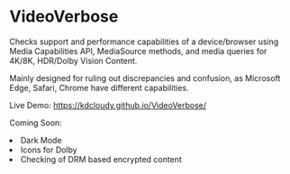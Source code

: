 # VideoVerbose
Checks support and performance capabilities of a device/browser using Media Capabilities API, MediaSource methods, and media queries for 4K/8K, HDR/Dolby Vision Content.

Mainly designed for ruling out discrepancies and confusion, as Microsoft Edge, Safari, Chrome have different capabilities.

Live Demo: https://kdcloudy.github.io/VideoVerbose/



Coming Soon:
<li> Dark Mode </li>
<li> Icons for Dolby </li>
<li> Checking of DRM based encrypted content </li>
